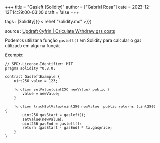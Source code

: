+++
title = "Gasleft (Solidity)"
author = ["Gabriel Rosa"]
date = 2023-12-13T14:29:00-03:00
draft = false
+++

tags
: [Solidity]({{< relref "solidity.md" >}})

source
: [Updraft Cyfrin | Calculate Withdraw gas costs](https://updraft.cyfrin.io/courses/foundry/foundry-fund-me/calculate-solidity-function-gas-costs?lesson_format=video)

Podemos utilizar a função `gasleft()` em Solidity para calcular o gas utilizado em alguma função.

Exemplo:

```solidity
// SPDX-License-Identifier: MIT
pragma solidity ^0.8.0;

contract GasleftExample {
    uint256 value = 123;

    function setValue(uint256 newValue) public {
        value = newValue;
    }

    function trackSetValue(uint256 newValue) public returns (uint256) {
        uint256 gasStart = gasleft();
        setValue(newValue);
        uint256 gasEnd = gasleft();
        return (gasStart - gasEnd) * tx.gasprice;
    }
}
```
